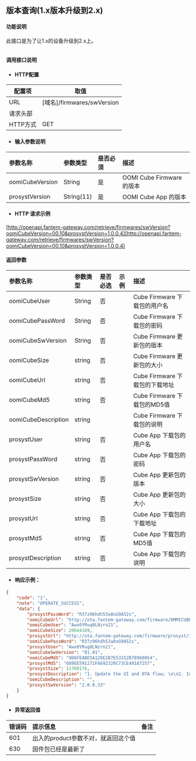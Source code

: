 ## 版本查询\(1.x版本升级到2.x\)

#### 功能说明

此接口是为了让1.x的设备升级到2.x上。

###### 

#### 调用接口说明

* #### HTTP配置

| 配置项 | 取值 |
| --- | --- |
| URL | \[域名\]/firmwares/swVersion |
| 请求头部 |  |
| HTTP方式 | GET |

* #### 输入参数说明

| 参数名称 | 参数类型 | 是否必须 | 描述 |
| :--- | :--- | :--- | :--- |
| oomiCubeVersion | String | 是 | OOMI Cube Firmware 的版本 |
| prosystVersion | String\(11\) | 是 | OOMI Cube App 的版本 |

* #### HTTP 请求示例

[http://openapi.fantem-gateway.com/retrieve/firmwares/swVersion?oomiCubeVersion=00.10&prosystVersion=1.0.0.4](http://openapi.fantem-gateway.com/retrieve/firmwares/swVersion?oomiCubeVersion=00.10&prosystVersion=1.0.0.4)

#### 返回参数

| 参数名称 | 参数类型 | 是否必选 | 示例 | 描述 |
| :--- | :--- | :--- | :--- | :--- |
| oomiCubeUser | String | 否 |  | Cube Firmware 下载包的用户名 |
| oomiCubePassWord | String | 否 |  | Cube Firmware 下载包的密码 |
| oomiCubeSwVersion | String | 否 |  | Cube Firmware 更新包的版本 |
| oomiCubeSize | string | 否 |  | Cube Firmware 更新包的大小 |
| oomiCubeUrl | string | 否 |  | Cube Firmware 下载包的下载地址 |
| oomiCubeMd5 | string | 否 |  | Cube Firmware 下载包的MD5值 |
| oomiCubeDescription | string |  |  | Cube Firmware 下载包的说明 |
| prosystUser | string | 否 |  | Cube App 下载包的用户名 |
| prosystPassWord | string | 否 |  | Cube App 下载包的密码 |
| prosystSwVersion | string | 否 |  | Cube App 更新包的版本 |
| prosystSize | string | 否 |  | Cube App 更新包的大小 |
| prosystUrl | string | 否 |  | Cube App 下载包的下载地址 |
| prosystMd5 | string | 否 |  | Cube App 下载包的MD5值 |
| prosystDescription | string | 否 |  | Cube App 下载包的说明 |

* #### 响应示例：

```json
{
    "code": "1",
    "note": "OPERATE_SUCCESS",
    "data": {
        "prosystPassWord": "R37z96hdh53a8oG9A52s",
        "oomiCubeUrl": "http://ota.fantem-gateway.com/firmware/OMMICUBE/1/0/1-0/OMMICUBE-00.10-01.01.zip",
        "oomiCubeUser": "Awx0YRuq8LNzrn21",
        "oomiCubeSize": 20644189,
        "prosystUrl": "http://ota.fantem-gateway.com/firmware/prosyst/1/2/1-0-0-0/prosyst-0.0.0.0-2.0.0.33.apk",
        "oomiCubePassWord": "R37z96hdh53a8oG9A52s",
        "prosystUser": "Awx0YRuq8LNzrn21",
        "oomiCubeSwVersion": "01.01",
        "oomiCubeMd5": "9D6FEABE5A120E2B7E53152B78960054",
        "prosystMd5": "689EE591272FA692320C73CE49187257",
        "prosystSize": 11769176,
        "prosystDescription": "1. Update the UI and OTA flow; \n\n2. Integrate more Devices.\n\n3. Bugs fixing.",
        "oomiCubeDescription": "",
        "prosystSwVersion": "2.0.0.33"
    }
}
```

* #### 异常返回值

| 错误码 | 提示信息 | 备注 |
| :--- | :--- | :--- |
| 601 | 出入的product参数不对，就返回这个值 |  |
| 630 | 固件包已经是最新了 |  |



